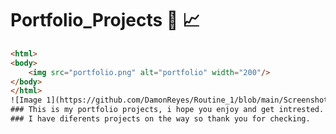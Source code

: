# Portfolio_Projects :open_file_folder: :chart_with_upwards_trend: 
```html 
<html>
<body>
    <img src="portfolio.png" alt="portfolio" width="200"/>
</body>
</html>
![Image 1](https://github.com/DamonReyes/Routine_1/blob/main/Screenshots/portfolio.png)
### This is my portfolio projects, i hope you enjoy and get intrested.
### I have diferents projects on the way so thank you for checking.
